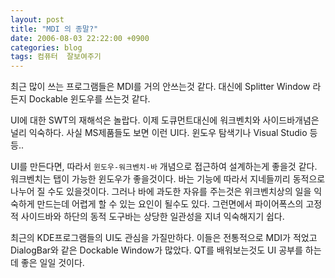 ```yaml
---
layout: post
title: "MDI 의 종말?"
date: 2006-08-03 22:22:00 +0900
categories: blog
tags: 컴퓨터  잘보여주기
---
```


최근 많이 쓰는 프로그램들은 MDI를 거의 안쓰는것 같다. 대신에 Splitter Window 라든지 Dockable 윈도우를 쓰는것 같다.

UI에 대한 SWT의 재해석은 놀랍다. 이제 도큐먼트대신에 워크벤치와 사이드바개념은 널리 익숙하다. 사실 MS제품들도 보면 이런 UI다. 윈도우 탐색기나 Visual Studio 등등..

UI를 만든다면, 따라서 ```윈도우-워크벤치-바``` 개념으로 접근하여 설계하는게 좋을것 같다. 워크벤치는 탭이 가능한 윈도우가 좋을것이다. 바는 기능에 따라서 지네들끼리 동적으로 나누어 질 수도 있을것이다. 그러나 바에 과도한 자유를 주는것은 위크벤치상의 일을 익숙하게 만드는데 어렵게 할 수 있는 요인이 될수도 있다. 그런면에서 파이어폭스의 고정적 사이드바와 하단의 동적 도구바는 상당한 일관성을 지녀 익숙해지기 쉽다.

최근의 KDE프로그램들의 UI도 관심을 가질만하다. 이들은 전통적으로 MDI가 적었고 DialogBar와 같은 Dockable Window가 많았다. QT를 배워보는것도 UI 공부를 하는데 좋은 일일 것이다.

